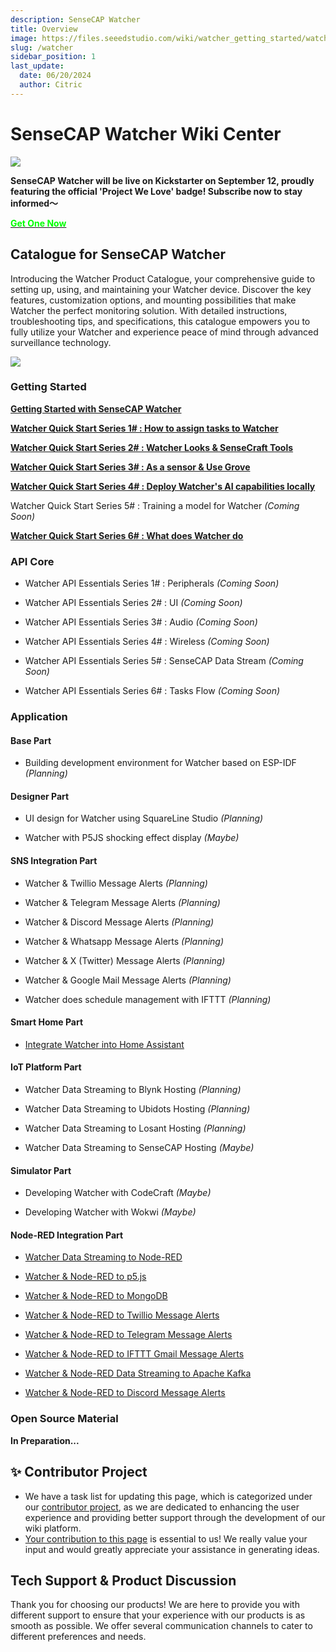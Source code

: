 ```yaml
---
description: SenseCAP Watcher
title: Overview
image: https://files.seeedstudio.com/wiki/watcher_getting_started/watcherKS.png
slug: /watcher
sidebar_position: 1
last_update:
  date: 06/20/2024
  author: Citric
---
```


# SenseCAP Watcher Wiki Center

<div style={{textAlign:'center'}}><img src="https://files.seeedstudio.com/wiki/watcher_getting_started/watcherKS.jpg" style={{width:1000, height:'auto'}}/></div>

**SenseCAP Watcher will be live on Kickstarter on September 12, proudly featuring the official 'Project We Love' badge! Subscribe now to stay informed～**


<div class="get_one_now_container" style={{textAlign: 'center'}}>
    <a class="get_one_now_item" href="https://www.kickstarter.com/projects/seeed/sensecap-watcher-open-source-ai-assistant-for-smarter-spaces?ref=aulzfo">
            <strong><span><font color={'FFFFFF'} size={"4"}> Get One Now</font></span></strong>
    </a>
</div>

## Catalogue for SenseCAP Watcher

Introducing the Watcher Product Catalogue, your comprehensive guide to setting up, using, and maintaining your Watcher device. Discover the key features, customization options, and mounting possibilities that make Watcher the perfect monitoring solution. With detailed instructions, troubleshooting tips, and specifications, this catalogue empowers you to fully utilize your Watcher and experience peace of mind through advanced surveillance technology.

<div style={{textAlign:'center'}}><img src="https://files.seeedstudio.com/wiki/watcher_getting_started/Infrastructure.png" style={{width:1000, height:'auto'}}/></div>

### Getting Started

**[Getting Started with SenseCAP Watcher](https://wiki.seeedstudio.com/getting_started_with_watcher/)**

**[Watcher Quick Start Series 1# : How to assign tasks to Watcher](https://wiki.seeedstudio.com/getting_started_with_watcher_task/)**

**[Watcher Quick Start Series 2# : Watcher Looks & SenseCraft Tools](https://wiki.seeedstudio.com/getting_started_with_watcher_look_tool)**

**[Watcher Quick Start Series 3# : As a sensor & Use Grove](https://wiki.seeedstudio.com/watcher_as_grove)**

**[Watcher Quick Start Series 4# : Deploy Watcher's AI capabilities locally](https://wiki.seeedstudio.com/watcher_local_deploy)**

Watcher Quick Start Series 5# : Training a model for Watcher *(Coming Soon)*

**[Watcher Quick Start Series 6# : What does Watcher do](https://wiki.seeedstudio.com/what_does_watcher_do)**

### API Core

- Watcher API Essentials Series 1# : Peripherals *(Coming Soon)*

- Watcher API Essentials Series 2# : UI *(Coming Soon)*

- Watcher API Essentials Series 3# : Audio *(Coming Soon)*

- Watcher API Essentials Series 4# : Wireless *(Coming Soon)*

- Watcher API Essentials Series 5# : SenseCAP Data Stream *(Coming Soon)*

- Watcher API Essentials Series 6# : Tasks Flow *(Coming Soon)*

### Application


#### Base Part

- Building development environment for Watcher based on ESP-IDF *(Planning)*

#### Designer Part

- UI design for Watcher using SquareLine Studio *(Planning)*

- Watcher with P5JS shocking effect display *(Maybe)*

#### SNS Integration Part

- Watcher & Twillio Message Alerts *(Planning)*

- Watcher & Telegram Message Alerts *(Planning)*

- Watcher & Discord Message Alerts *(Planning)*

- Watcher & Whatsapp Message Alerts *(Planning)*

- Watcher & X (Twitter) Message Alerts *(Planning)*

- Watcher & Google Mail Message Alerts *(Planning)*

- Watcher does schedule management with IFTTT *(Planning)*

#### Smart Home Part

- [Integrate Watcher into Home Assistant](https://wiki.seeedstudio.com/integrate_watcher_to_ha/)

#### IoT Platform Part

- Watcher Data Streaming to Blynk Hosting *(Planning)*

- Watcher Data Streaming to Ubidots Hosting *(Planning)*

- Watcher Data Streaming to Losant Hosting *(Planning)*

- Watcher Data Streaming to SenseCAP Hosting *(Maybe)*

#### Simulator Part

- Developing Watcher with CodeCraft *(Maybe)*

- Developing Watcher with Wokwi *(Maybe)*

#### Node-RED Integration Part

- [Watcher Data Streaming to Node-RED](https://wiki.seeedstudio.com/watcher_to_node_red/)

- [Watcher & Node-RED to p5.js](https://wiki.seeedstudio.com/watcher_node_red_to_p5js)

- [Watcher & Node-RED to MongoDB](https://wiki.seeedstudio.com/watcher_node_red_to_mongodb)

- [Watcher & Node-RED to Twillio Message Alerts](https://wiki.seeedstudio.com/watcher_node_red_to_twilio/)

- [Watcher & Node-RED to Telegram Message Alerts](https://wiki.seeedstudio.com/watcher_node_red_to_telegram/)

- [Watcher & Node-RED to IFTTT Gmail Message Alerts](https://wiki.seeedstudio.com/watcher_node_red_to_ifttt/)

- [Watcher & Node-RED Data Streaming to Apache Kafka](https://wiki.seeedstudio.com/watcher_node_red_to_kafka/)

- [Watcher & Node-RED to Discord Message Alerts](https://wiki.seeedstudio.com/watcher_node_red_to_discord)

### Open Source Material


**In Preparation...**



## ✨ Contributor Project

- We have a task list for updating this page, which is categorized under our [contributor project](https://github.com/orgs/Seeed-Studio/projects/6/views/1?pane=issue&itemId=30957479), as we are dedicated to enhancing the user experience and providing better support through the development of our wiki platform.
- [Your contribution to this page](https://github.com/orgs/Seeed-Studio/projects/6/views/1?pane=issue&itemId=33962909) is essential to us! We really value your input and would greatly appreciate your assistance in generating ideas.

## Tech Support & Product Discussion

Thank you for choosing our products! We are here to provide you with different support to ensure that your experience with our products is as smooth as possible. We offer several communication channels to cater to different preferences and needs.

<div class="table-center">
  <div class="button_tech_support_container">
  <a href="https://forum.seeedstudio.com/" class="button_forum"></a> 
  <a href="https://www.seeedstudio.com/contacts" class="button_email"></a>
  </div>

  <div class="button_tech_support_container">
  <a href="https://discord.gg/eWkprNDMU7" class="button_discord"></a> 
  <a href="https://github.com/Seeed-Studio/wiki-documents/discussions/69" class="button_discussion"></a>
  </div>
</div>
